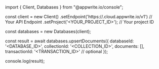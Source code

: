import { Client, Databases } from "@appwrite.io/console";

const client = new Client()
    .setEndpoint('https://<REGION>.cloud.appwrite.io/v1') // Your API Endpoint
    .setProject('<YOUR_PROJECT_ID>'); // Your project ID

const databases = new Databases(client);

const result = await databases.upsertDocuments({
    databaseId: '<DATABASE_ID>',
    collectionId: '<COLLECTION_ID>',
    documents: [],
    transactionId: '<TRANSACTION_ID>' // optional
});

console.log(result);
